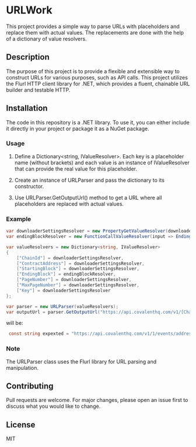 # URLWork
This project provides a simple way to parse URLs with placeholders and replace them with actual values. The replacements are done with the help of a dictionary of value resolvers.

## Description

The purpose of this project is to provide a flexible and extensible way to construct URLs for various purposes, such as API calls. This project utilizes the Flurl HTTP client library for .NET, which provides a fluent, chainable URL builder and testable HTTP.

## Installation

The code in this repository is a .NET library. To use it, you can either include it directly in your project or package it as a NuGet package.

### Usage
1. Define a Dictionary<string, IValueResolver>. Each key is a placeholder name (without brackets) and each value is an instance of IValueResolver that can provide the real value for this placeholder.

2. Create an instance of URLParser and pass the dictionary to its constructor.

3. Use URLParser.GetOutputUrl() method to get a URL where all placeholders are replaced with actual values.

### Example

```csharp
var downloaderSettingsResolver = new PropertyGetValueResolver(downloaderSettings);
var endingBlockResolver = new FunctionCallValueResolver(input => EndingBlock(downloaderSettings, lastBlockDictionary, chainSettings));

var valueResolvers = new Dictionary<string, IValueResolver>
{
    ["ChainId"] = downloaderSettingsResolver,
    ["ContractAddress"] = downloaderSettingsResolver,
    ["StartingBlock"] = downloaderSettingsResolver,
    ["EndingBlock"] = endingBlockResolver,
    ["PageNumber"] = downloaderSettingsResolver,
    ["MaxPageNumber"] = downloaderSettingsResolver,
    ["Key"] = downloaderSettingsResolver
};

var parser = new URLParser(valueResolvers);
var outputUrl = parser.GetOutputUrl("https://api.covalenthq.com/v1/[ChainId]/events/address/[ContractAddress]?starting-block=[StartingBlock]&ending-block=[EndingBlock]&page-number=[PageNumber]&page-size=[MaxPageNumber]&key=[Key]");
```

will be:

```csharp
 const string expexted = "https://api.covalenthq.com/v1/1/events/address/0x7Fc66500c84A76Ad7e9c93437bFc5Ac33E2DDaE9?starting-block=0&ending-block=99999999&page-number=0&page-size=99999999&key=ckey_1234567890";
```

### Note

The URLParser class uses the Flurl library for URL parsing and manipulation.

## Contributing

Pull requests are welcome. For major changes, please open an issue first to discuss what you would like to change.

## License
MIT

